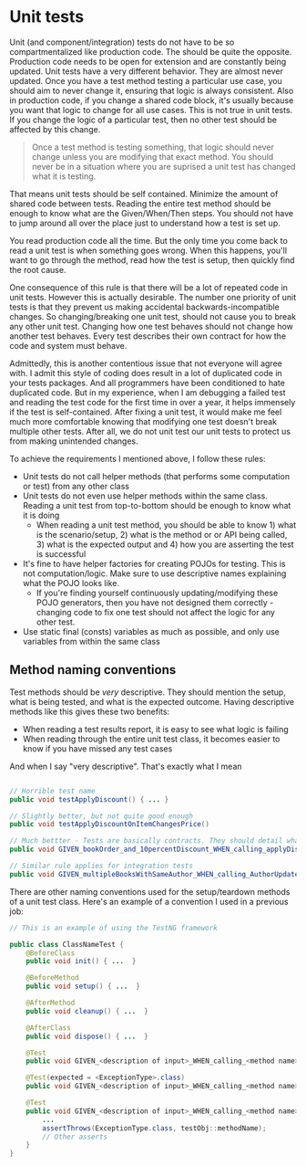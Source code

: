 # Unit tests

Unit (and component/integration) tests do not have to be so compartmentalized like production code. The should be quite
the opposite. Production code needs to be open for extension and are constantly being updated. Unit tests have a very
different behavior. They are almost never updated. Once you have a test method testing a particular use case, you should
aim to never change it, ensuring that logic is always consistent. Also in production code, if you change a shared code
block, it's usually because you want that logic to change for all use cases. This is not true in unit tests. If you
change the logic of a particular test, then no other test should be affected by this change.

> Once a test method is testing something, that logic should never change unless you are modifying that exact method.
> You should never be in a situation where you are suprised a unit test has changed what it is testing.

That means unit tests should be self contained. Minimize the amount of shared code between tests. Reading the entire
test method should be enough to know what are the Given/When/Then steps. You should not have to jump around all over
the place just to understand how a test is set up.

You read production code all the time. But the only time you come back to read a unit test is when something goes wrong.
When this happens, you'll want to go through the method, read how the test is setup, then quickly find the root cause.

One consequence of this rule is that there will be a lot of repeated code in unit tests. However this is actually
desirable. The number one priority of unit tests is that they prevent us making accidental backwards-incompatible
changes. So changing/breaking one unit test, should not cause you to break any other unit test. Changing how one test
behaves should not change how another test behaves. Every test describes their own contract for how the code and system
must behave.

Admittedly, this is another contentious issue that not everyone will agree with. I admit this style of coding does
result in a lot of duplicated code in your tests packages. And all programmers have been conditioned to hate duplicated
code. But in my experience, when I am debugging a failed test and reading the test code for the first time in over a
year, it helps immensely if the test is self-contained. After fixing a unit test, it would make me feel much more
comfortable knowing that modifying one test doesn't break multiple other tests. After all, we do not unit test our unit
tests to protect us from making unintended changes.

To achieve the requirements I mentioned above, I follow these rules:

- Unit tests do not call helper methods (that performs some computation or test) from any other class
- Unit tests do not even use helper methods within the same class. Reading a unit test from top-to-bottom should be
  enough to know what it is doing
  - When reading a unit test method, you should be able to know 1) what is the scenario/setup, 2) what is the method or
    or API being called, 3) what is the expected output and 4) how you are asserting the test is successful
- It's fine to have helper factories for creating POJOs for testing. This is not computation/logic. Make sure to use
  descriptive names explaining what the POJO looks like.
  - If you're finding yourself continuously updating/modifying these POJO generators, then you have not designed them
    correctly - changing code to fix one test should not affect the logic for any other test.
- Use static final (consts) variables as much as possible, and only use variables from within the same class

## Method naming conventions

Test methods should be _very_ descriptive. They should mention the setup, what is being tested, and what is the
expected outcome. Having descriptive methods like this gives these two benefits:
- When reading a test results report, it is easy to see what logic is failing
- When reading through the entire unit test class, it becomes easier to know if you have missed any test cases

And when I say "very descriptive". That's exactly what I mean

```java

// Horrible test name
public void testApplyDiscount() { ... }

// Slightly better, but not quite good enough
public void testApplyDiscountOnItemChangesPrice()

// Much bettter - Tests are basically contracts. They should detail what they do and never change
public void GIVEN_bookOrder_and_10percentDiscount_WHEN_calling_applyDiscount_THEN_return_bookPriceAt90percent() { ... }

// Similar rule applies for integration tests
public void GIVEN_multipleBooksWithSameAuthor_WHEN_calling_AuthorUpdateName_THEN_return_AuthorWithNewName_BooksWithNewAuthorName() { ... }
```

There are other naming conventions used for the setup/teardown methods of a unit test class. Here's an
example of a convention I used in a previous job:

```java
// This is an example of using the TestNG framework

public class ClassNameTest {
    @BeforeClass
    public void init() { ...  }

    @BeforeMethod
    public void setup() { ...  }

    @AfterMethod
    public void cleanup() { ...  }

    @AfterClass
    public void dispose() { ...  }

    @Test
    public void GIVEN_<description of input>_WHEN_calling_<method name>_THEN_<expected output>() { ...  }

    @Test(expected = <ExceptionType>.class)
    public void GIVEN_<description of input>_WHEN_calling_<method name>_THEN_throw_<ExceptionType>() { ...  }

    @Test
    public void GIVEN_<description of input>_WHEN_calling_<method name>_THEN_throw_<ExceptionType>_and_<other expected output>() {
        ...
        assertThrows(ExceptionType.class, testObj::methodName);
        // Other asserts
    }
}
```
